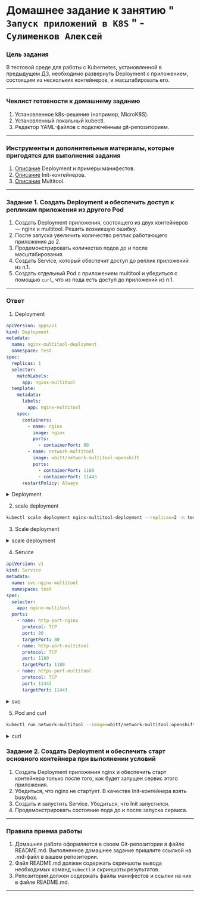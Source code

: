 # Домашнее задание к занятию " `Запуск приложений в K8S` " - `Сулименков Алексей`

### Цель задания

В тестовой среде для работы с Kubernetes, установленной в предыдущем ДЗ, необходимо развернуть Deployment с приложением, состоящим из нескольких контейнеров, и масштабировать его.

---

### Чеклист готовности к домашнему заданию

1. Установленное k8s-решение (например, MicroK8S).
2. Установленный локальный kubectl.
3. Редактор YAML-файлов с подключённым git-репозиторием.

---

### Инструменты и дополнительные материалы, которые пригодятся для выполнения задания

1. [Описание](https://kubernetes.io/docs/concepts/workloads/controllers/deployment/) Deployment и примеры манифестов.
2. [Описание](https://kubernetes.io/docs/concepts/workloads/pods/init-containers/) Init-контейнеров.
3. [Описание](https://github.com/wbitt/Network-MultiTool) Multitool.

---

### Задание 1. Создать Deployment и обеспечить доступ к репликам приложения из другого Pod

1. Создать Deployment приложения, состоящего из двух контейнеров — nginx и multitool. Решить возникшую ошибку.
2. После запуска увеличить количество реплик работающего приложения до 2.
3. Продемонстрировать количество подов до и после масштабирования.
4. Создать Service, который обеспечит доступ до реплик приложений из п.1.
5. Создать отдельный Pod с приложением multitool и убедиться с помощью `curl`, что из пода есть доступ до приложений из п.1.

---

### Ответ

1. Deployment

```yaml
apiVersion: apps/v1
kind: Deployment
metadata:
  name: nginx-multitool-deployment
  namespace: test
spec:
  replicas: 1
  selector:
    matchLabels:
      app: nginx-multitool
  template:
    metadata:
      labels:
        app: nginx-multitool
    spec:
      containers:
        - name: nginx
          image: nginx
          ports:
            - containerPort: 80
        - name: network-multitool
          image: wbitt/network-multitool:openshift
          ports:
            - containerPort: 1180
            - containerPort: 11443
      restartPolicy: Always
```

<details> <summary>Deployment</summary>

![run](https://github.com/biparasite/kuber-homeworks-01/blob/main/task_1.1.png "run")

</details>

2. scale deployment

```bash
kubectl scale deployment nginx-multitool-deployment --replicas=2 -n test
```

3.  Scale deployment

<details> <summary>scale deployment</summary>

![scale](https://github.com/biparasite/kuber-homeworks-01/blob/main/task_1.2.png "scale")

</details>

4. Service

```yaml
apiVersion: v1
kind: Service
metadata:
  name: svc-nginx-multitool
  namespace: test
spec:
  selector:
    app: nginx-multitool
  ports:
    - name: http-port-nginx
      protocol: TCP
      port: 80
      targetPort: 80
    - name: http-port-multitool
      protocol: TCP
      port: 1180
      targetPort: 1180
    - name: https-port-multitool
      protocol: TCP
      port: 11443
      targetPort: 11443
```

<details> <summary>svc</summary>

![svc](https://github.com/biparasite/kuber-homeworks-01/blob/main/task_1.3.png "svc")

</details>

5. Pod and curl

```bash
kubectl run network-multitool --image=wbitt/network-multitool:openshift -n test
```

<details> <summary>curl</summary>

![curl](https://github.com/biparasite/kuber-homeworks-01/blob/main/task_1.4.png "curl")

</details>

### Задание 2. Создать Deployment и обеспечить старт основного контейнера при выполнении условий

1. Создать Deployment приложения nginx и обеспечить старт контейнера только после того, как будет запущен сервис этого приложения.
2. Убедиться, что nginx не стартует. В качестве Init-контейнера взять busybox.
3. Создать и запустить Service. Убедиться, что Init запустился.
4. Продемонстрировать состояние пода до и после запуска сервиса.

---

### Правила приема работы

1. Домашняя работа оформляется в своем Git-репозитории в файле README.md. Выполненное домашнее задание пришлите ссылкой на .md-файл в вашем репозитории.
2. Файл README.md должен содержать скриншоты вывода необходимых команд `kubectl` и скриншоты результатов.
3. Репозиторий должен содержать файлы манифестов и ссылки на них в файле README.md.

---
